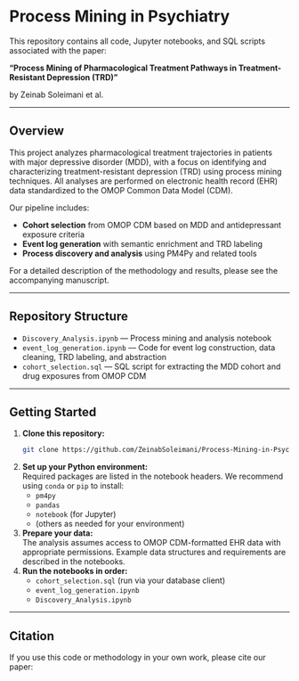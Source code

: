 # Process Mining in Psychiatry

This repository contains all code, Jupyter notebooks, and SQL scripts associated with the paper:

**“Process Mining of Pharmacological Treatment Pathways in Treatment-Resistant Depression (TRD)”**

by Zeinab Soleimani et al.

---

## Overview

This project analyzes pharmacological treatment trajectories in patients with major depressive disorder (MDD), with a focus on identifying and characterizing treatment-resistant depression (TRD) using process mining techniques. All analyses are performed on electronic health record (EHR) data standardized to the OMOP Common Data Model (CDM).

Our pipeline includes:

- **Cohort selection** from OMOP CDM based on MDD and antidepressant exposure criteria
- **Event log generation** with semantic enrichment and TRD labeling
- **Process discovery and analysis** using PM4Py and related tools

For a detailed description of the methodology and results, please see the accompanying manuscript.

---

## Repository Structure

- `Discovery_Analysis.ipynb` — Process mining and analysis notebook
- `event_log_generation.ipynb` — Code for event log construction, data cleaning, TRD labeling, and abstraction
- `cohort_selection.sql` — SQL script for extracting the MDD cohort and drug exposures from OMOP CDM

---

## Getting Started

1. **Clone this repository:**
    ```bash
    git clone https://github.com/ZeinabSoleimani/Process-Mining-in-Psychiatry1.git
    ```
2. **Set up your Python environment:**  
   Required packages are listed in the notebook headers. We recommend using `conda` or `pip` to install:
    - `pm4py`
    - `pandas`
    - `notebook` (for Jupyter)
    - (others as needed for your environment)
3. **Prepare your data:**  
   The analysis assumes access to OMOP CDM-formatted EHR data with appropriate permissions. Example data structures and requirements are described in the notebooks.
4. **Run the notebooks in order:**
    - `cohort_selection.sql` (run via your database client)
    - `event_log_generation.ipynb`
    - `Discovery_Analysis.ipynb`

---

## Citation

If you use this code or methodology in your own work, please cite our paper:

